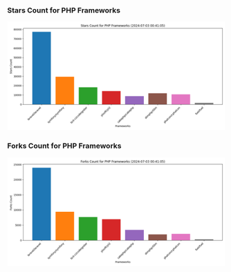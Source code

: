 ### Stars Count for PHP Frameworks

![Stars Chart](./archive/charts/20240703004105_stars_count.png)

### Forks Count for PHP Frameworks

![Forks Chart](./archive/charts/20240703004105_forks_count.png)

